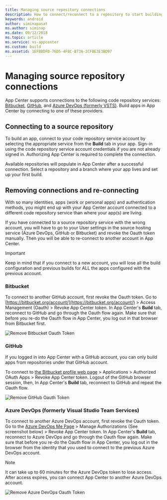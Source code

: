 ```yaml
---
title: Managing source repository connections
description: How to connect/reconnect to a repository to start building your app
keywords: android
author: siminapasat
ms.author: siminap
ms.date: 09/12/2018
ms.topic: article
ms.service: vs-appcenter
ms.custom: build
ms.assetid: 1EFB8DFD-76D5-4F8C-B73A-2CFBE3E3BD97
---
```


# Managing source repository connections

App Center supports connections to the following code repository services: [Bitbucket](https://bitbucket.org/), [GitHub](https://github.com/), and [Azure DevOps (formerly VSTS)](https://visualstudio.microsoft.com/team-services/). Build apps in App Center by connecting to one of these providers.

## Connecting to a source repository

To build an app, connect to your code repository service account by selecting the appropriate service from the **Build** tab in your app. Sign-in using the code repository service account credentials if you are not already signed in. Authorizing App Center is required to complete the connection.

Available repositories will populate in App Center after a successful connection. Select a repository and a branch where your app lives and set up your first build.

## Removing connections and re-connecting

With so many identities, apps (work or personal apps) and authentication methods, you might end up with your App Center account connected to a different code repository service than where your app(s) are living.

If you have connected to a source repository service with the wrong account, you will have to go to your User settings in the source hosting service (Azure DevOps, GitHub or Bitbucket) and revoke the Oauth token manually. Then you will be able to re-connect to another account in App Center.

> [!IMPORTANT]
> Keep in mind that if you connect to a new account, you will lose all the build configuration and previous builds for ALL the apps configured with the previous account.

### Bitbucket

To connect to another GitHub account, first revoke the Oauth token. Go to [https://bitbucket.org/account/](https://bitbucket.org/account/) > Access Management (Oauth) > Revoke App Center token. In App Center's **Build** tab, reconnect to GitHub and go through the Oauth flow again. Make sure that before you re-do the Oauth flow in App Center, you log out in that browser from Bitbucket first.

![Remove Bitbucket Oauth Token](~/build/images/remove-bitbucket-oauth-token.jpg "Remove Bitbucket token")

### GitHub

If you logged in into App Center with a GitHub account, you can only build apps from repositories under that GitHub account.

To connect to [the Bitbucket profile web page](https://github.com/settings/profile) > Applications > Authorized OAuth Apps > Revoke App Center token. Logout of the GitHub browser session, then, In App Center's **Build** tab, reconnect to GitHub and repeat the Oauth flow.

![Remove GitHub Oauth Token](~/build/images/remove-github-oauth-token.jpg "Remove GitHub token")

### <a name="vsts"/>Azure DevOps (formerly Visual Studio Team Services)

To connect to another Azure DevOps account, first revoke the Oauth token. Go to the [Azure DevOps Me Page](https://app.vsaex.visualstudio.com/me) > Manage Authorizations (See screenshot below) > Revoke App Center token. In App Center's **Build** tab, reconnect to Azure DevOps and go through the Oauth flow again. Make sure that before you re-do the Oauth flow in App Center, you log out in the browser from the identity that you used to connect to the previous Azure DevOps account.

> [!NOTE]
> It can take up to 60 minutes for the Azure DevOps token to lose access. After access expires, you can connect App Center to another Azure DevOps account.

![Remove Azure DevOps Oauth Token](~/build/images/remove-vsts-oauth-token.jpg "Remove Azure DevOps token")

[remove-vsts-oauth-token]: ~/build/images/remove-vsts-oauth-token.jpg "Remove Azure DevOps token"
[remove-github-oauth-token]: ~/build/images/remove-github-oauth-token.jpg "Remove GitHub token"
[remove-bitbucket-oauth-token]: ~/build/images/remove-bitbucket-oauth-token.jpg "Remove Bitbucket token"
